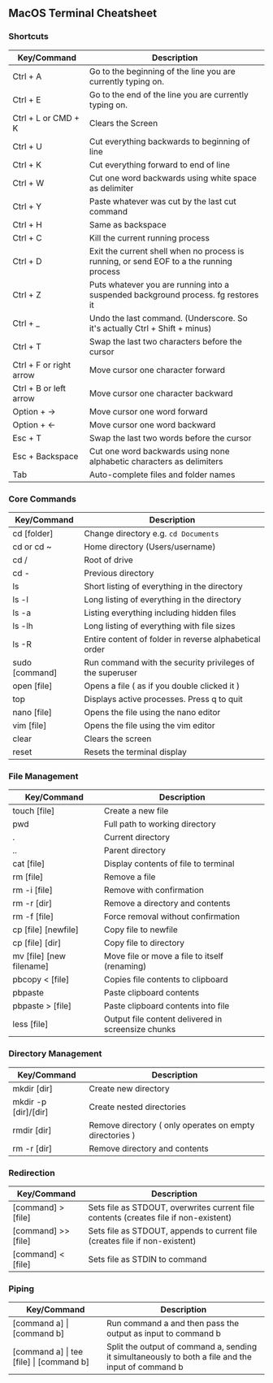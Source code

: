 ## MacOS Terminal Cheatsheet

### Shortcuts

| Key/Command | Description |
| ----------- | ----------- |
| Ctrl + A   | Go to the beginning of the line you are currently typing on.|
| Ctrl + E   | Go to the end of the line you are currently typing on.|
| Ctrl + L or CMD + K | Clears the Screen |
| Ctrl + U   | Cut everything backwards to beginning of line |
| Ctrl + K   | Cut everything forward to end of line |
| Ctrl + W   | Cut one word backwards using white space as delimiter |
| Ctrl + Y   | Paste whatever was cut by the last cut command |
| Ctrl + H   | Same as backspace |
| Ctrl + C   | Kill the current running process|
| Ctrl + D   | Exit the current shell when no process is running, or send EOF to a the running process |
| Ctrl + Z   | Puts whatever you are running into a suspended background process. fg restores it |
| Ctrl + _   | Undo the last command. (Underscore.  So it's actually Ctrl + Shift + minus) |
| Ctrl + T   | Swap the last two characters before the cursor |
| Ctrl + F or right arrow   | Move cursor one character forward |
| Ctrl + B or left arrow  | Move cursor one character backward |
| Option + →  | Move cursor one word forward |
| Option + ←  | Move cursor one word backward |
| Esc + T  | Swap the last two words before the cursor |
| Esc + Backspace | Cut one word backwards using none alphabetic characters as delimiters |
| Tab  | Auto-complete files and folder names |


### Core Commands

| Key/Command | Description |
| ----------- | ----------- |
| cd [folder] | Change directory e.g. `cd Documents` |
| cd or cd ~  |  Home directory (Users/username) |
| cd /  | Root of drive |
| cd -  | Previous directory |
| ls | Short listing of everything in the directory |
| ls -l | Long listing of everything in the directory |
| ls -a | Listing everything including hidden files |
| ls -lh| Long listing of everything with file sizes |
| ls -R | Entire content of folder in reverse alphabetical order |
| sudo [command] | Run command with the security privileges of the superuser |
| open [file] | Opens a file ( as if you double clicked it ) |
| top | Displays active processes. Press q to quit |
| nano [file] | Opens the file using the nano editor |
| vim [file] | Opens the file using the vim editor |
| clear |  Clears the screen |
| reset |  Resets the terminal display |


### File Management

| Key/Command | Description |
| ----------- | ----------- |
| touch [file] |   Create a new file |
| pwd | Full path to working directory |
| . |  Current directory |
| .. | Parent directory|
| cat [file] | Display contents of file to terminal|
| rm [file] |  Remove a file |
| rm -i [file] | Remove with confirmation |
| rm -r [dir] | Remove a directory and contents |
| rm -f [file] | Force removal without confirmation |
| cp [file] [newfile] | Copy file to newfile |
| cp [file] [dir] | Copy file to directory |
| mv [file] [new filename] | Move file or move a file to itself (renaming) |
| pbcopy < [file] | Copies file contents to clipboard |
| pbpaste | Paste clipboard contents |
| pbpaste > [file] | Paste clipboard contents into file|
| less [file]|  Output file content delivered in screensize chunks |


### Directory Management

| Key/Command | Description |
| ----------- | ----------- |
| mkdir [dir] | Create new directory |
| mkdir -p [dir]/[dir] |  Create nested directories |
| rmdir [dir] | Remove directory ( only operates on empty directories ) |
| rm -r [dir] | Remove directory and contents |


### Redirection

| Key/Command | Description |
| ----------- | ----------- |
| [command] > [file] |  Sets file as STDOUT, overwrites current file contents (creates file if non-existent)|
| [command] >> [file] | Sets file as STDOUT, appends to current file (creates file if non-existent)|
| [command] < [file] | Sets file as STDIN to command |


### Piping

| Key/Command | Description |
| ----------- | ----------- |
| [command a] \| [command b] | Run command a and then pass the output as input to command b|
| [command a] \| tee [file] \| [command b] |Split the output of command a, sending it simultaneously to both a file and the input of command b|
